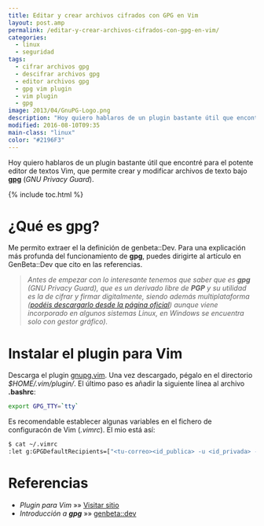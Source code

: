 ```yaml
---
title: Editar y crear archivos cifrados con GPG en Vim
layout: post.amp
permalink: /editar-y-crear-archivos-cifrados-con-gpg-en-vim/
categories:
  - linux
  - seguridad
tags:
  - cifrar archivos gpg
  - descifrar archivos gpg
  - editor archivos gpg
  - gpg vim plugin
  - vim plugin
  - gpg
image: 2013/04/GnuPG-Logo.png
description: "Hoy quiero hablaros de un plugin bastante útil que encontré para el potente editor de textos Vim, que permite crear y modificar archivos de texto bajo gpg (GNU Privacy Guard)."
modified: 2016-08-10T09:35
main-class: "linux"
color: "#2196F3"
---
```


<figure>
    <amp-img on="tap:lightbox1" role="button" tabindex="0" layout="responsive" src="/assets/img/2013/04/GnuPG-Logo.png" alt="Editar y crear archivos cifrados con GPG en Vim" title="Editar y crear archivos cifrados con GPG en Vim" width="400px" height="175px"></amp-img>
</figure>

Hoy quiero hablaros de un plugin bastante útil que encontré para el potente editor de textos Vim, que permite crear y modificar archivos de texto bajo **[gpg](/tags/#gpg)** (*GNU Privacy Guard*).

{% include toc.html %}

# ¿Qué es **gpg**?

Me permito extraer el la definición de genbeta::Dev. Para una explicación más profunda del funcionamiento de **gpg**, puedes dirigirte al artículo en GenBeta::Dev que cito en las referencias.

> *Antes de empezar con lo interesante tenemos que saber que es **gpg** (GNU Privacy Guard), que es un derivado libre de **PGP** y su utilidad es la de cifrar y firmar digitalmente, siendo además multiplataforma (<a href="http://www.gnupg.org/download/index.en.html" target="_blank">podéis descargarlo desde la página oficial</a>) aunque viene incorporado en algunos sistemas Linux, en Windows se encuentra solo con gestor gráfico).*

<!--ad-->

# Instalar el plugin para Vim

Descarga el plugin <a href="http://www.vim.org/scripts/download_script.php?src_id=18070" target="_blank">gnupg.vim</a>. Una vez descargado, pégalo en el directorio *$HOME/.vim/plugin/*. El último paso es añadir la siguiente línea al archivo **.bashrc**:

```bash
export GPG_TTY=`tty`
```

Es recomendable establecer algunas variables en el fichero de configuracón de Vim (*.vimrc*). El mio está así:

```bash
$ cat ~/.vimrc
:let g:GPGDefaultRecipients=["<tu-correo><id_publica> -u <id_privada> --output <nombre_archivo.signed.gpg> --sign <archivo_original>
```

# Referencias

- *Plugin para Vim* »» <a href="http://www.vim.org/scripts/script.php?script_id=3645" target="_blank">Visitar sitio</a>  
- *Introducción a <strong>gpg</strong>* »» <a href="http://www.genbetadev.com/seguridad-informatica/manual-de-gpg-cifra-y-envia-datos-de-forma-segura" target="_blank">genbeta::dev</a>
